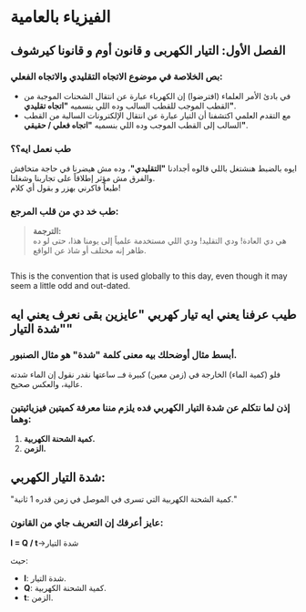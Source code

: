 # الفيزياء بالعامية
## الفصل الأول: التيار الكهربى و قانون أوم و قانونا كيرشوف


### بص الخلاصة في موضوع الاتجاه التقليدي والاتجاه الفعلي:
- في بادئ الأمر العلماء (افترضوا) إن الكهرباء عبارة عن انتقال الشحنات الموجبة من القطب الموجب للقطب السالب وده اللي بنسميه **"اتجاه تقليدي"**.
- مع التقدم العلمي اكتشفنا أن التيار عبارة عن انتقال الإلكترونات السالبة من القطب السالب إلى القطب الموجب وده اللي بنسميه **"اتجاه فعلي / حقيقي"**.

### طب نعمل ايه؟؟
ايوه بالضبط هنشتغل باللي قالوه أجدادنا **"التقليدي"**، وده مش هيضرنا في حاجة متخافش والفرق مش مؤثر إطلاقاً على تجاربنا وشغلنا.  
طبعاً فاكرني بهزر و بقول أي كلام!


### طب خد دي من قلب المرجع:
> **الترجمة:**  
> هي دي العادة! ودي التقليد! ودي اللي مستخدمة علمياً إلى يومنا هذا، حتى لو ده ظاهر إنه مختلف أو شاذ عن الواقع.

<image>

This is the convention that is used globally to this day, even though it may seem a little odd and out-dated.


## طيب عرفنا يعني ايه تيار كهربي "عايزين بقى نعرف يعني ايه "شدة التيار"

### أبسط مثال أوضحلك بيه معنى كلمة "شدة" هو مثال الصنبور.
فلو (كمية الماء) الخارجة في (زمن معين) كبيرة فــ ساعتها نقدر نقول إن الماء شدته عالية، والعكس صحيح.  

### إذن لما نتكلم عن شدة التيار الكهربي فده يلزم مننا معرفة كميتين فيزيائيتين وهما:
1. **كمية الشحنة الكهربية.**  
2. **الزمن.**


## شدة التيار الكهربي:
"كمية الشحنة الكهربية التي تسرى في الموصل في زمن قدره 1 ثانية."

### عايز أعرفك إن التعريف جاي من القانون:
**I = Q / t**->شدة التيار


حيث:  
- **I**: شدة التيار.  
- **Q**: كمية الشحنة الكهربية.  
- **t**: الزمن.
